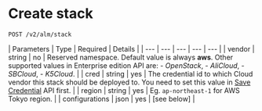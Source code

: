 # Create stack

```text
POST /v2/alm/stack
```

| Parameters | Type | Required | Details |
| --- | --- | --- | --- | --- |
| vendor | string | no | Reserved namespace. Default value is always **aws**. Other supported values in Enterprise edition API are:  - _OpenStack_,  - _AliCloud_,  - _SBCloud_,  - _K5Cloud_. |
| cred | string | yes | The credential id to which Cloud vendor this stack should be deployed to. You need to set this value in [Save Credential](https://docs.mobingi.com/official/api/v2#save-credentials) API first. |
| region | string | yes | Eg. `ap-northeast-1` for AWS Tokyo region. |
| configurations | json | yes | \[see below\] |

